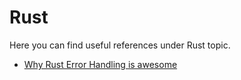 # Rust

Here you can find useful references under Rust topic.

- [Why Rust Error Handling is awesome](http://rantsideasstuff.com/posts/2018/04/20-rust-error-handling-awesome/)

  

  




